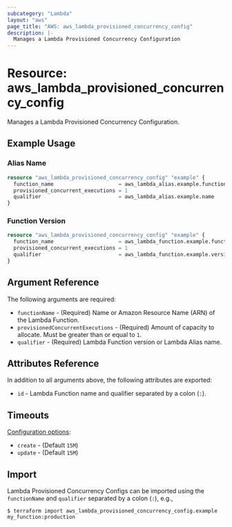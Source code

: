 ```yaml
---
subcategory: "Lambda"
layout: "aws"
page_title: "AWS: aws_lambda_provisioned_concurrency_config"
description: |-
  Manages a Lambda Provisioned Concurrency Configuration
---
```


# Resource: aws_lambda_provisioned_concurrency_config

Manages a Lambda Provisioned Concurrency Configuration.

## Example Usage

### Alias Name

```terraform
resource "aws_lambda_provisioned_concurrency_config" "example" {
  function_name                     = aws_lambda_alias.example.function_name
  provisioned_concurrent_executions = 1
  qualifier                         = aws_lambda_alias.example.name
}
```

### Function Version

```terraform
resource "aws_lambda_provisioned_concurrency_config" "example" {
  function_name                     = aws_lambda_function.example.function_name
  provisioned_concurrent_executions = 1
  qualifier                         = aws_lambda_function.example.version
}
```

## Argument Reference

The following arguments are required:

* `functionName` - (Required) Name or Amazon Resource Name (ARN) of the Lambda Function.
* `provisionedConcurrentExecutions` - (Required) Amount of capacity to allocate. Must be greater than or equal to `1`.
* `qualifier` - (Required) Lambda Function version or Lambda Alias name.

## Attributes Reference

In addition to all arguments above, the following attributes are exported:

* `id` - Lambda Function name and qualifier separated by a colon (`:`).

## Timeouts

[Configuration options](https://developer.hashicorp.com/terraform/language/resources/syntax#operation-timeouts):

* `create` - (Default `15M`)
* `update` - (Default `15M`)

## Import

Lambda Provisioned Concurrency Configs can be imported using the `functionName` and `qualifier` separated by a colon (`:`), e.g.,

```
$ terraform import aws_lambda_provisioned_concurrency_config.example my_function:production
```

<!-- cache-key: cdktf-0.17.0-pre.15 input-bff30f2c0c8e29ec0cf5f2a44c3e19b05232fdf4500f2a107cb89e3b8df2c34f -->